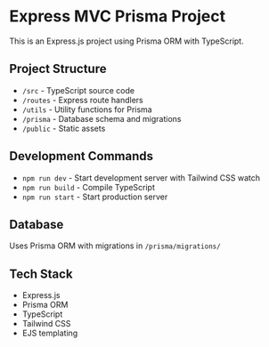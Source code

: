 # Express MVC Prisma Project

This is an Express.js project using Prisma ORM with TypeScript.

## Project Structure
- `/src` - TypeScript source code
- `/routes` - Express route handlers
- `/utils` - Utility functions for Prisma
- `/prisma` - Database schema and migrations
- `/public` - Static assets

## Development Commands
- `npm run dev` - Start development server with Tailwind CSS watch
- `npm run build` - Compile TypeScript
- `npm run start` - Start production server

## Database
Uses Prisma ORM with migrations in `/prisma/migrations/`

## Tech Stack
- Express.js
- Prisma ORM
- TypeScript
- Tailwind CSS
- EJS templating